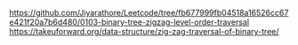 https://github.com/Jiyarathore/Leetcode/tree/fb677999fb04518a16526cc67e421f20a7b6d480/0103-binary-tree-zigzag-level-order-traversal
https://takeuforward.org/data-structure/zig-zag-traversal-of-binary-tree/
